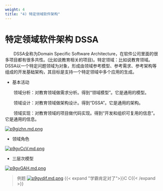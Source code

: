 ```yaml
---
weight: 4
title: "4) 特定领域软件架构"
---
```


# 特定领域软件架构 DSSA

&emsp;&emsp;DSSA全称为Domain Specific Software Architecture，在软件公司里面的很多项目都有很多共性。(比如说教育相关的项目)。特定领域：比如说教育领域。DSSA以一个特定问题领域为对象，形成由领域参考模型、参考需求、参考架构等组成的开发基础架构，其目标是支持一个特定领域中多个应用的生成。

- 基本活动

&emsp;&emsp;领域分析：对教育领域做需求分析。得到“领域模型”。它是通用的模型。

&emsp;&emsp;领域设计：对教育领域做架构设计。得到“DSSA”。它是通用的架构。

&emsp;&emsp;领域实现：对教育领域的项目做代码实现。得到“开发和组织可复用的信息”。它是通用的信息。

[![p9gjzhn.md.png](https://s1.ax1x.com/2023/05/15/p9gjzhn.md.png)](https://imgse.com/i/p9gjzhn)

- 领域角色

[![p9gvCcV.md.png](https://s1.ax1x.com/2023/05/15/p9gvCcV.md.png)](https://imgse.com/i/p9gvCcV)

- 三层次模型

[![p9gvGAH.md.png](https://s1.ax1x.com/2023/05/15/p9gvGAH.md.png)](https://imgse.com/i/p9gvGAH)

>例题
[![p9gvdjf.md.png](https://s1.ax1x.com/2023/05/15/p9gvdjf.md.png)](https://imgse.com/i/p9gvdjf)
{{< expand "学霸肯定对了">}}C C{{< /expand >}}
